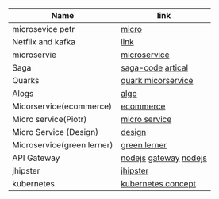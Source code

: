 Name | link |
------ | ------ |
microsevice petr| [micro](https://piotrminkowski.com/) <br/>
Netflix and kafka | [link](https://www.confluent.io/blog/how-kafka-is-used-by-netflix/)   <br/>
microservie | [microservice](https://github.com/greenlearner01/Microservices-Architecture)  <br/>
Saga|[saga-code](https://github.com/debezium/debezium-examples/tree/master/saga)  [artical](https://www.infoq.com/articles/saga-orchestration-outbox/?itm_campaign=rightbar_v2&itm_source=infoq&itm_medium=articles_link&itm_content=link_text)  <br/>
Quarks|[quark micorservice](https://github.com/quarkusio/quarkus/blob/main/MAINTAINERS.adoc)  <br/>
Alogs|[algo](https://gitlab.com/whacks/sandbox/-/tree/master)  <br/>
Micorservice(ecommerce)|[ecommerce](https://github.com/ravening/ecommerce-microservice/tree/master/invoice)  <br/>
Micro service(Piotr)|[micro service](https://www.youtube.com/playlist?list=PLxB5QUp1sMFhRRw1wBtmGr5w8_hYbdVpb) <br/>
Micro Service (Design)|[design](https://www.youtube.com/playlist?list=PLkQkbY7JNJuDqCFncFdTzGm6cRYCF-kZO)<br/>
Microservice(green lerner) |[green lerner](https://github.com/greenlearner01/Microservices-Architecture)<br/>
API Gateway|[nodejs](https://blog.risingstack.com/building-an-api-gateway-using-nodejs/) [gateway](https://konghq.com/learning-center/api-gateway/using-microservices-with-api-gateway/) [nodejs](https://auth0.com/blog/an-introduction-to-microservices-part-2-API-gateway/)
jhipster|[jhipster](https://www.infoq.com/minibooks/jhipster-mini-book-5/)<br/>
kubernetes| [kubernetes concept](https://www.youtube.com/playlist?list=PLLYW3zEOaqlLrc4VGtUuInis1N30e3PIm) <br/>

